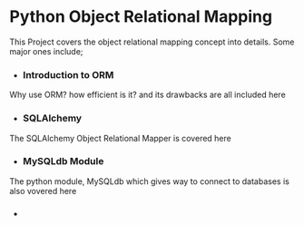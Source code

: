 # Python Object Relational Mapping
This Project covers the object relational mapping concept into details.
Some major ones include;
+ ### Introduction to ORM
Why use ORM? how efficient is it? and its drawbacks are all included here 
+ ### SQLAlchemy
The SQLAlchemy Object Relational Mapper is covered here
+ ### MySQLdb Module
The python module, MySQLdb which gives way to connect to databases is also vovered here
+ ### 
